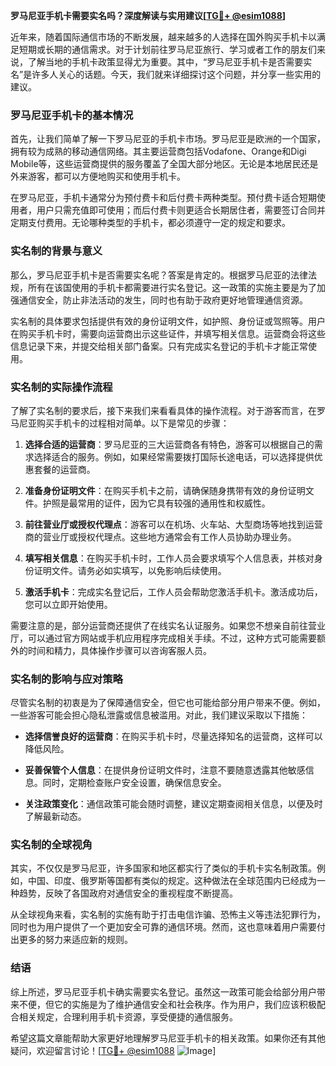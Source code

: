 **罗马尼亚手机卡需要实名吗？深度解读与实用建议[[TG💪+ @esim1088](https://t.me/s/esim1088)]**

近年来，随着国际通信市场的不断发展，越来越多的人选择在国外购买手机卡以满足短期或长期的通信需求。对于计划前往罗马尼亚旅行、学习或者工作的朋友们来说，了解当地的手机卡政策显得尤为重要。其中，“罗马尼亚手机卡是否需要实名”是许多人关心的话题。今天，我们就来详细探讨这个问题，并分享一些实用的建议。

### 罗马尼亚手机卡的基本情况

首先，让我们简单了解一下罗马尼亚的手机卡市场。罗马尼亚是欧洲的一个国家，拥有较为成熟的移动通信网络。其主要运营商包括Vodafone、Orange和Digi Mobile等，这些运营商提供的服务覆盖了全国大部分地区。无论是本地居民还是外来游客，都可以方便地购买和使用手机卡。

在罗马尼亚，手机卡通常分为预付费卡和后付费卡两种类型。预付费卡适合短期使用者，用户只需充值即可使用；而后付费卡则更适合长期居住者，需要签订合同并定期支付费用。无论哪种类型的手机卡，都必须遵守一定的规定和要求。

### 实名制的背景与意义

那么，罗马尼亚手机卡是否需要实名呢？答案是肯定的。根据罗马尼亚的法律法规，所有在该国使用的手机卡都需要进行实名登记。这一政策的实施主要是为了加强通信安全，防止非法活动的发生，同时也有助于政府更好地管理通信资源。

实名制的具体要求包括提供有效的身份证明文件，如护照、身份证或驾照等。用户在购买手机卡时，需要向运营商出示这些证件，并填写相关信息。运营商会将这些信息记录下来，并提交给相关部门备案。只有完成实名登记的手机卡才能正常使用。

### 实名制的实际操作流程

了解了实名制的要求后，接下来我们来看看具体的操作流程。对于游客而言，在罗马尼亚购买手机卡的过程相对简单。以下是常见的步骤：

1. **选择合适的运营商**：罗马尼亚的三大运营商各有特色，游客可以根据自己的需求选择适合的服务。例如，如果经常需要拨打国际长途电话，可以选择提供优惠套餐的运营商。

2. **准备身份证明文件**：在购买手机卡之前，请确保随身携带有效的身份证明文件。护照是最常用的证件，因为它具有较强的通用性和权威性。

3. **前往营业厅或授权代理点**：游客可以在机场、火车站、大型商场等地找到运营商的营业厅或授权代理点。这些地方通常会有工作人员协助办理业务。

4. **填写相关信息**：在购买手机卡时，工作人员会要求填写个人信息表，并核对身份证明文件。请务必如实填写，以免影响后续使用。

5. **激活手机卡**：完成实名登记后，工作人员会帮助您激活手机卡。激活成功后，您可以立即开始使用。

需要注意的是，部分运营商还提供了在线实名认证服务。如果您不想亲自前往营业厅，可以通过官方网站或手机应用程序完成相关手续。不过，这种方式可能需要额外的时间和精力，具体操作步骤可以咨询客服人员。

### 实名制的影响与应对策略

尽管实名制的初衷是为了保障通信安全，但它也可能给部分用户带来不便。例如，一些游客可能会担心隐私泄露或信息被滥用。对此，我们建议采取以下措施：

- **选择信誉良好的运营商**：在购买手机卡时，尽量选择知名的运营商，这样可以降低风险。
  
- **妥善保管个人信息**：在提供身份证明文件时，注意不要随意透露其他敏感信息。同时，定期检查账户安全设置，确保信息安全。

- **关注政策变化**：通信政策可能会随时调整，建议定期查阅相关信息，以便及时了解最新动态。

### 实名制的全球视角

其实，不仅仅是罗马尼亚，许多国家和地区都实行了类似的手机卡实名制政策。例如，中国、印度、俄罗斯等国都有类似的规定。这种做法在全球范围内已经成为一种趋势，反映了各国政府对通信安全的重视程度不断提高。

从全球视角来看，实名制的实施有助于打击电信诈骗、恐怖主义等违法犯罪行为，同时也为用户提供了一个更加安全可靠的通信环境。然而，这也意味着用户需要付出更多的努力来适应新的规则。

### 结语

综上所述，罗马尼亚手机卡确实需要实名登记。虽然这一政策可能会给部分用户带来不便，但它的实施是为了维护通信安全和社会秩序。作为用户，我们应该积极配合相关规定，合理利用手机卡资源，享受便捷的通信服务。

希望这篇文章能帮助大家更好地理解罗马尼亚手机卡的相关政策。如果你还有其他疑问，欢迎留言讨论！[[TG💪+ @esim1088](https://t.me/s/esim1088) ![Image](https://i.postimg.cc/4NQfJmqS/Snipaste-2025-05-13-00-14-12.png)]